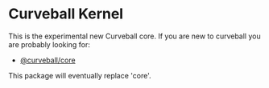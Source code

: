 Curveball Kernel
================

This is the experimental new Curveball core. If you are new to curveball you
are probably looking for:

* [@curveball/core](https://github.com/curveball/core)

This package will eventually replace 'core'.
